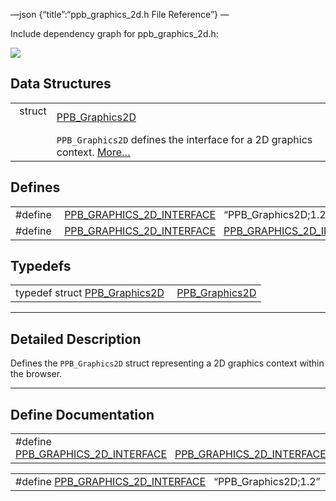 —json {“title”:“ppb\_graphics\_2d.h File Reference”} —

Include dependency graph for ppb\_graphics\_2d.h:

![](/docs/native-client/pepper_dev/c/ppb__graphics__2d_8h__incl.png)

Data Structures
---------------

<table><tbody><tr class="odd"><td style="text-align: right;">struct  </td><td><a href="/docs/native-client/pepper_dev/c/struct_p_p_b___graphics2_d__1__2/" class="el">PPB_Graphics2D</a></td></tr><tr class="even"><td style="text-align: right;"> </td><td><code>PPB_Graphics2D</code> defines the interface for a 2D graphics context. <a href="/docs/native-client/pepper_dev/c/struct_p_p_b___graphics2_d__1__2#details">More…</a><br />
</td></tr></tbody></table>

Defines
-------

<table><tbody><tr class="odd"><td style="text-align: right;">#define </td><td><a href="/docs/native-client/pepper_dev/c/ppb__graphics__2d_8h#a8991520a54fc032adae6e8de92d0e0c5" class="el">PPB_GRAPHICS_2D_INTERFACE</a>   “PPB_Graphics2D;1.2”</td></tr><tr class="even"><td style="text-align: right;">#define </td><td><a href="/docs/native-client/pepper_dev/c/ppb__graphics__2d_8h#ab4930fe7aea6b403503d5cc748824b0d" class="el">PPB_GRAPHICS_2D_INTERFACE</a>   <a href="/docs/native-client/pepper_dev/c/ppb__graphics__2d_8h#a8991520a54fc032adae6e8de92d0e0c5" class="el">PPB_GRAPHICS_2D_INTERFACE</a></td></tr></tbody></table>

Typedefs
--------

<table><tbody><tr class="odd"><td style="text-align: right;">typedef struct <a href="/docs/native-client/pepper_dev/c/struct_p_p_b___graphics2_d__1__2/" class="el">PPB_Graphics2D</a> </td><td><a href="/docs/native-client/pepper_dev/c/group___interfaces#gae81de3c5ca761162254ed217693050ba" class="el">PPB_Graphics2D</a></td></tr></tbody></table>

------------------------------------------------------------------------

<span id="details" class="anchor" style="margin: 0;"></span>

Detailed Description
--------------------

Defines the `PPB_Graphics2D` struct representing a 2D graphics context within the browser.

------------------------------------------------------------------------

Define Documentation
--------------------

<span id="ab4930fe7aea6b403503d5cc748824b0d" class="anchor" style="margin: 0;"></span>

<table><tbody><tr class="odd"><td>#define <a href="/docs/native-client/pepper_dev/c/ppb__graphics__2d_8h#ab4930fe7aea6b403503d5cc748824b0d" class="el">PPB_GRAPHICS_2D_INTERFACE</a>   <a href="/docs/native-client/pepper_dev/c/ppb__graphics__2d_8h#a8991520a54fc032adae6e8de92d0e0c5" class="el">PPB_GRAPHICS_2D_INTERFACE</a></td></tr></tbody></table>

<span id="a8991520a54fc032adae6e8de92d0e0c5" class="anchor" style="margin: 0;"></span>

<table><tbody><tr class="odd"><td>#define <a href="/docs/native-client/pepper_dev/c/ppb__graphics__2d_8h#a8991520a54fc032adae6e8de92d0e0c5" class="el">PPB_GRAPHICS_2D_INTERFACE</a>   “PPB_Graphics2D;1.2”</td></tr></tbody></table>
